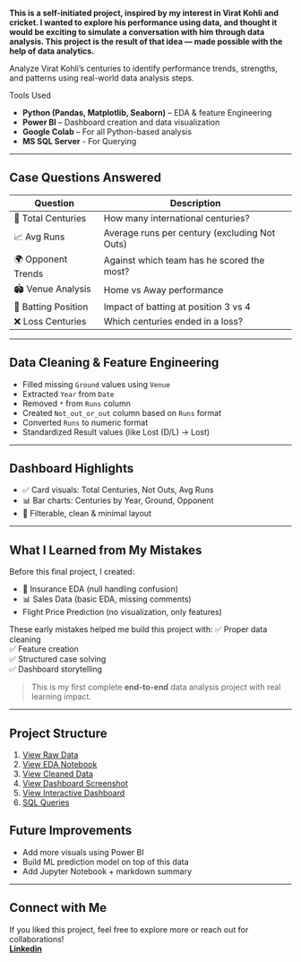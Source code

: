 **This is a self-initiated project, inspired by my interest in Virat Kohli and cricket.
I wanted to explore his performance using data, and thought it would be exciting to simulate a conversation with him through data analysis.
This project is the result of that idea — made possible with the help of data analytics.**

Analyze Virat Kohli’s centuries to identify performance trends, strengths, and patterns using real-world data analysis steps.

 Tools Used

- **Python (Pandas, Matplotlib, Seaborn)** – EDA & feature Engineering
- **Power BI** – Dashboard creation and data visualization
- **Google Colab** – For all Python-based analysis
- **MS SQL Server** - For Querying

---

## Case Questions Answered

| Question | Description |
|----------|-------------|
| 🏏 Total Centuries | How many international centuries? |
| 📈 Avg Runs | Average runs per century (excluding Not Outs) |
| 🌍 Opponent Trends | Against which team has he scored the most? |
| 🏟️ Venue Analysis | Home vs Away performance |
| 🔄 Batting Position | Impact of batting at position 3 vs 4 |
| ❌ Loss Centuries | Which centuries ended in a loss? |

---

##  Data Cleaning & Feature Engineering

- Filled missing `Ground` values using `Venue`
- Extracted `Year` from `Date`
- Removed `*` from `Runs` column
- Created `Not_out_or_out` column based on `Runs` format
- Converted `Runs` to numeric format
- Standardized Result values (like Lost (D/L) → Lost)

---

##  Dashboard Highlights

- ✅ Card visuals: Total Centuries, Not Outs, Avg Runs
- 📊 Bar charts: Centuries by Year, Ground, Opponent
- 📌 Filterable, clean & minimal layout

---

##  What I Learned from My Mistakes

Before this final project, I created:
- 🏥 Insurance EDA (null handling confusion)
- 📊 Sales Data (basic EDA, missing comments)
- Flight Price Prediction (no visualization, only features)

These early mistakes helped me build this project with:
✅ Proper data cleaning  
✅ Feature creation  
✅ Structured case solving  
✅ Dashboard storytelling

>  This is my first complete **end-to-end** data analysis project with real learning impact.

---
## Project Structure

1. [View Raw Data](https://github.com/mareeswaran82/Data-Analysis-Portfolio/blob/main/Virat_Kohli_Centuries_Analysis/01_raw%20virat%20kohlli%20data.csv)
2. [View EDA Notebook](https://github.com/mareeswaran82/Data-Analysis-Portfolio/blob/main/Virat_Kohli_Centuries_Analysis/02_Virat_Kohli_EDA.ipynb)
3. [View Cleaned Data](https://github.com/mareeswaran82/Data-Analysis-Portfolio/blob/main/Virat_Kohli_Centuries_Analysis/03_Cleaned_raw_data.csv.csv)
4. [View Dashboard Screenshot](https://github.com/mareeswaran82/Data-Analysis-Portfolio/blob/main/Virat_Kohli_Centuries_Analysis/04_Virat_kohli_dashboard.png)
5. [View Interactive Dashboard](https://drive.google.com/file/d/1ppjvDEUBMgeZJ60Zo27h8ZiThYVLGFbv/view?usp=drive_link)
6. [SQL Queries](https://github.com/mareeswaran82/Data-Analysis-Portfolio/blob/main/Virat_Kohli_Centuries_Analysis/05_Virat_kohli_analysis_queries.sql)


##  Future Improvements

- Add more visuals using Power BI  
- Build ML prediction model on top of this data  
- Add Jupyter Notebook + markdown summary  

---

##  Connect with Me

If you liked this project, feel free to explore more or reach out for collaborations!  
**[Linkedin](https://www.linkedin.com/in/mareeswaran8248/)**

